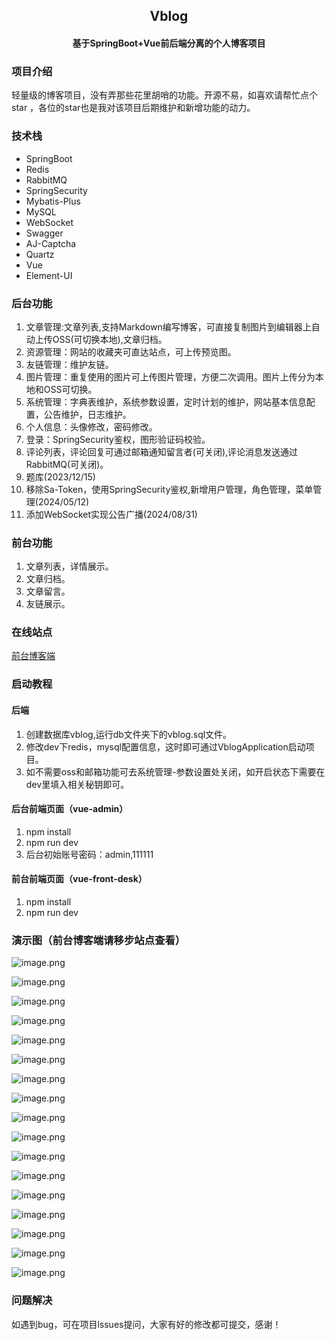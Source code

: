 ## <center> Vblog
#### <center> 基于SpringBoot+Vue前后端分离的个人博客项目


### 项目介绍
轻量级的博客项目，没有弄那些花里胡哨的功能。开源不易，如喜欢请帮忙点个star ，各位的star也是我对该项目后期维护和新增功能的动力。

### 技术栈
- SpringBoot
- Redis
- RabbitMQ
- SpringSecurity
- Mybatis-Plus
- MySQL
- WebSocket
- Swagger
- AJ-Captcha
- Quartz
- Vue
- Element-UI


### 后台功能
1. 文章管理:文章列表,支持Markdown编写博客，可直接复制图片到编辑器上自动上传OSS(可切换本地),文章归档。
2. 资源管理：网站的收藏夹可直达站点，可上传预览图。
3. 友链管理：维护友链。
4. 图片管理：重复使用的图片可上传图片管理，方便二次调用。图片上传分为本地和OSS可切换。
5. 系统管理：字典表维护，系统参数设置，定时计划的维护，网站基本信息配置，公告维护，日志维护。
6. 个人信息：头像修改，密码修改。
7. 登录：SpringSecurity鉴权，图形验证码校验。
8. 评论列表，评论回复可通过邮箱通知留言者(可关闭),评论消息发送通过RabbitMQ(可关闭)。
9. 题库(2023/12/15)
10. 移除Sa-Token，使用SpringSecurity鉴权,新增用户管理，角色管理，菜单管理(2024/05/12)
11. 添加WebSocket实现公告广播(2024/08/31)

### 前台功能
1. 文章列表，详情展示。
2. 文章归档。
3. 文章留言。
4. 友链展示。

### 在线站点

[前台博客端](http://jzjzzzz.cn/)


### 启动教程
#### 后端
1. 创建数据库vblog,运行db文件夹下的vblog.sql文件。
2. 修改dev下redis，mysql配置信息，这时即可通过VblogApplication启动项目。
3. 如不需要oss和邮箱功能可去系统管理-参数设置处关闭，如开启状态下需要在dev里填入相关秘钥即可。

#### 后台前端页面（vue-admin）
1. npm install
2. npm run dev
3. 后台初始账号密码：admin,111111

#### 前台前端页面（vue-front-desk）
1. npm install
2. npm run dev

### 演示图（前台博客端请移步站点查看）
![image.png](https://vue-vblog.oss-cn-shenzhen.aliyuncs.com/article/2022/12/14/2f24cb06652d4d0badae95b0216ee7a3.png)

![image.png](https://vue-vblog.oss-cn-shenzhen.aliyuncs.com/article/2022/12/14/dbc0748747f24f12ab1d16df6e8dc739.png)

![image.png](https://vue-vblog.oss-cn-shenzhen.aliyuncs.com/article/2022/12/14/88b93384e1734b94a179f6c194a90876.png)

![image.png](https://vue-vblog.oss-cn-shenzhen.aliyuncs.com/article/2022/12/14/f95dc2067b12427ba1d99377aef10716.png)

![image.png](https://vue-vblog.oss-cn-shenzhen.aliyuncs.com/article/2022/12/14/a102756ac2e14d5981a704d2cabbd419.png)

![image.png](https://vue-vblog.oss-cn-shenzhen.aliyuncs.com/article/2022/12/14/82a0cb2e06bf455994361946f24520a7.png)

![image.png](https://vue-vblog.oss-cn-shenzhen.aliyuncs.com/article/2022/12/14/4c48b05744b3421ba3cd8ad0d50d9cad.png)

![image.png](https://vue-vblog.oss-cn-shenzhen.aliyuncs.com/article/2022/12/14/889a01cd9873433fac5434a24dcac2cb.png)

![image.png](https://vue-vblog.oss-cn-shenzhen.aliyuncs.com/article/2022/12/14/44e184b1f2a94616b6fa8720d83f559a.png)

![image.png](https://vue-vblog.oss-cn-shenzhen.aliyuncs.com/article/2022/12/14/0deae15f769f4e8c973302875aa891f9.png)

![image.png](https://vue-vblog.oss-cn-shenzhen.aliyuncs.com/article/2022/12/14/780c18a8dfd741e582030831bd10a657.png)

![image.png](https://vue-vblog.oss-cn-shenzhen.aliyuncs.com/article/2022/12/14/82a970e349bb486bbca24dc20ebe473b.png)

![image.png](https://vue-vblog.oss-cn-shenzhen.aliyuncs.com/article/2022/12/14/d783b2e0d79548aab1187e3988b6fb0e.png)

![image.png](https://vue-vblog.oss-cn-shenzhen.aliyuncs.com/article/2022/12/14/0a73001048ab4cb2815fb2aa2cd9d024.png)

![image.png](https://vue-vblog.oss-cn-shenzhen.aliyuncs.com/article/2022/12/14/a82883ffc73c4d5f90065bcdf8c5f652.png)

![image.png](https://vue-vblog.oss-cn-shenzhen.aliyuncs.com/article/2023/12/15/6493ab13bd284bbb90f1666405910f71.png)

![image.png](https://vue-vblog.oss-cn-shenzhen.aliyuncs.com/article/2023/12/15/5a20f605bc684e1b8b68b17c16278704.png)



### 问题解决

如遇到bug，可在项目lssues提问，大家有好的修改都可提交，感谢！
